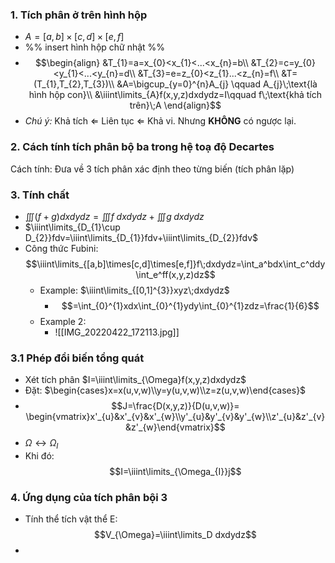 ### 1. Tích phân ở trên hình hộp
- $A=[a,b]\times[c,d]\times[e,f]$
- %% insert hình hộp chữ nhật %%
- $$\begin{align}
&T_{1}=a=x_{0}<x_{1}<...<x_{n}=b\\
  &T_{2}=c=y_{0}<y_{1}<...<y_{n}=d\\
  &T_{3}=e=z_{0}<z_{1}...<z_{n}=f\\
  &T=(T_{1},T_{2},T_{3})\\
  &A=\bigcup_{y=0}^{n}A_{j} \qquad A_{j}\;\text{là hình hộp con}\\
  &\iiint\limits_{A}f(x,y,z)dxdydz=I\qquad f\;\text{khả tích trên}\;A
  \end{align}$$
- *Chú ý:* Khả tích $\Leftarrow$ Liên tục $\Leftarrow$ Khả vi. Nhưng **KHÔNG** có ngược lại.
### 2. Cách tính tích phân bộ ba trong hệ toạ độ Decartes
Cách tính: Đưa về 3 tích phân xác định theo từng biến (tích phân lặp)
### 3. Tính chất
- $\iiint(f+g)dxdydz=\iiint f\;dxdydz+\iiint g\;dxdydz$
- $\iiint\limits_{D_{1}\cup D_{2}}fdv=\iiint\limits_{D_{1}}fdv+\iiint\limits_{D_{2}}fdv$ 
- Công thức Fubini: $$\iiint\limits_{[a,b]\times[c,d]\times[e,f]}f\;dxdydz=\int_a^bdx\int_c^ddy\int_e^ff(x,y,z)dz$$
	- Example: $\iiint\limits_{[0,1]^{3}}xyz\;dxdydz$
		- $$=\int_{0}^{1}xdx\int_{0}^{1}ydy\int_{0}^{1}zdz=\frac{1}{6}$$  
	- Example 2: 
		- ![[IMG_20220422_172113.jpg]]
### 3.1 Phép đổi biến tổng quát
- Xét tích phân $I=\iiint\limits_{\Omega}f(x,y,z)dxdydz$
- Đặt: $\begin{cases}x=x(u,v,w)\\y=y(u,v,w)\\z=z(u,v,w)\end{cases}$
- $$J=\frac{D(x,y,z)}{D(u,v,w)}=
\begin{vmatrix}x'_{u}&x'_{v}&x'_{w}\\y'_{u}&y'_{v}&y'_{w}\\z'_{u}&z'_{v}&z'_{w}\end{vmatrix}$$
- $\Omega \leftrightarrow \Omega_{I}$ 
- Khi đó:$$I=\iiint\limits_{\Omega_{I}}j$$
### 4. Ứng dụng của tích phân bội 3
- Tính thể tích vật thể E: $$V_{\Omega}=\iiint\limits_D dxdydz$$
- 